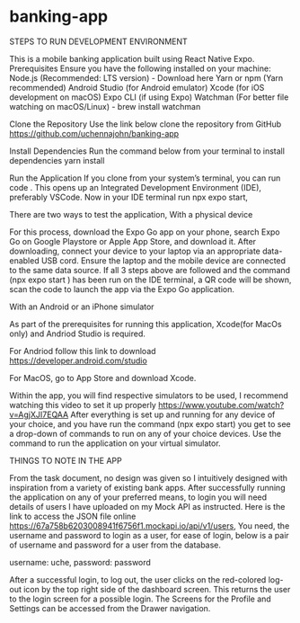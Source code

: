 # banking-app
STEPS TO RUN DEVELOPMENT ENVIRONMENT

This is a mobile banking application built using React Native Expo. 
Prerequisites
Ensure you have the following installed on your machine:
Node.js (Recommended: LTS version) - Download here
Yarn or npm (Yarn recommended)
Android Studio (for Android emulator)
Xcode (for iOS development on macOS)
Expo CLI (if using Expo) 
Watchman (For better file watching on macOS/Linux) - brew install watchman


Clone the Repository
Use the link below clone the repository from GitHub
https://github.com/uchennajohn/banking-app

 Install Dependencies
Run the command below from your terminal to install dependencies
yarn install


Run the Application
If you clone from your system’s terminal, you can run code . This opens up an Integrated Development Environment (IDE), preferably VSCode. 
Now in your IDE terminal run  npx expo start, 

There are two ways to test the application,
With a physical device

For this process, download the Expo Go app on your phone, search Expo Go on Google Playstore or Apple App Store, and download it.
After downloading, connect your device to your laptop via an appropriate data-enabled USB cord.
Ensure the laptop and the mobile device are connected to the same data source. 
If all 3 steps above are followed and the command (npx expo start ) has been run on the IDE terminal, a QR code will be shown, scan the code to launch the app via the Expo Go application.


With an Android or an iPhone simulator

 As part of the prerequisites for running this application, Xcode(for MacOs only) and  Andriod Studio is required. 

For Andriod follow this link to download https://developer.android.com/studio

For MacOS, go to App Store and download Xcode. 

Within the app, you will find respective simulators to be used, I recommend watching this video to set it up properly
https://www.youtube.com/watch?v=AgjXJI7EQAA
After everything is set up and running for any device of your choice, and you have run the command (npx expo start) you get to see a drop-down of commands to run on any of your choice devices. Use the command to run the application on your virtual simulator.



THINGS TO NOTE IN THE APP

From the task document, no design was given so I intuitively designed with inspiration from a variety of existing bank apps.
After successfully running the application on any of your preferred means, to login you will need details of users I have uploaded on my Mock API as instructed. Here is the link to access the JSON file online
https://67a758b6203008941f6756f1.mockapi.io/api/v1/users, 
You need, the username and password to login as a user, for ease of login, below is a pair of username and password for a user from the database.

username: uche,
password: password


After a successful login, to log out, the user clicks on the red-colored log-out icon by the top right side of the dashboard screen. This returns the user to the login screen for a possible login.
The Screens for the Profile and Settings can be accessed from the Drawer navigation.

